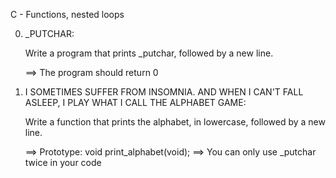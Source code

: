 C - Functions, nested loops

0. _PUTCHAR:

    Write a program that prints _putchar, followed by a new line.

    ==> The program should return 0



1. I SOMETIMES SUFFER FROM INSOMNIA. AND WHEN I CAN'T FALL ASLEEP, I PLAY WHAT I CALL THE ALPHABET GAME:

    Write a function that prints the alphabet, in lowercase, followed by a new line.

    ==> Prototype: void print_alphabet(void);
    ==> You can only use _putchar twice in your code



